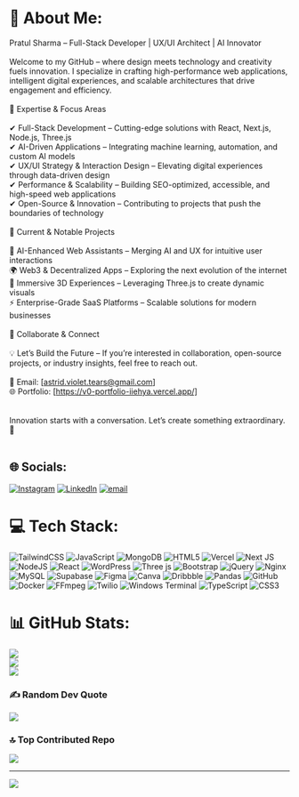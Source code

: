 # 💫 About Me:
Pratul Sharma – Full-Stack Developer | UX/UI Architect | AI Innovator<br><br>Welcome to my GitHub – where design meets technology and creativity fuels innovation. I specialize in crafting high-performance web applications, intelligent digital experiences, and scalable architectures that drive engagement and efficiency.<br><br>🔹 Expertise & Focus Areas<br><br>✔ Full-Stack Development – Cutting-edge solutions with React, Next.js, Node.js, Three.js<br>✔ AI-Driven Applications – Integrating machine learning, automation, and custom AI models<br>✔ UX/UI Strategy & Interaction Design – Elevating digital experiences through data-driven design<br>✔ Performance & Scalability – Building SEO-optimized, accessible, and high-speed web applications<br>✔ Open-Source & Innovation – Contributing to projects that push the boundaries of technology<br><br>🔹 Current & Notable Projects<br><br>🚀 AI-Enhanced Web Assistants – Merging AI and UX for intuitive user interactions<br>🌍 Web3 & Decentralized Apps – Exploring the next evolution of the internet<br>🎨 Immersive 3D Experiences – Leveraging Three.js to create dynamic visuals<br>⚡ Enterprise-Grade SaaS Platforms – Scalable solutions for modern businesses<br><br>🔹 Collaborate & Connect<br><br>💡 Let’s Build the Future – If you’re interested in collaboration, open-source projects, or industry insights, feel free to reach out.<br><br>📧 Email: [astrid.violet.tears@gmail.com]<br>🌐 Portfolio: [https://v0-portfolio-iiehya.vercel.app/]<br><br><br>Innovation starts with a conversation. Let’s create something extraordinary. 🚀<br><br>


## 🌐 Socials:
[![Instagram](https://img.shields.io/badge/Instagram-%23E4405F.svg?logo=Instagram&logoColor=white)](https://instagram.com/_itz_pratul_) [![LinkedIn](https://img.shields.io/badge/LinkedIn-%230077B5.svg?logo=linkedin&logoColor=white)](https://www.linkedin.com/in/pratul-s-bizjourney?utm_source=share&utm_campaign=share_via&utm_content=profile&utm_medium=android_app) [![email](https://img.shields.io/badge/Email-D14836?logo=gmail&logoColor=white)](mailto:astrid.violet.tears@gmail.com) 

# 💻 Tech Stack:
![TailwindCSS](https://img.shields.io/badge/tailwindcss-%2338B2AC.svg?style=for-the-badge&logo=tailwind-css&logoColor=white) ![JavaScript](https://img.shields.io/badge/javascript-%23323330.svg?style=for-the-badge&logo=javascript&logoColor=%23F7DF1E) ![MongoDB](https://img.shields.io/badge/MongoDB-%234ea94b.svg?style=for-the-badge&logo=mongodb&logoColor=white) ![HTML5](https://img.shields.io/badge/html5-%23E34F26.svg?style=for-the-badge&logo=html5&logoColor=white) ![Vercel](https://img.shields.io/badge/vercel-%23000000.svg?style=for-the-badge&logo=vercel&logoColor=white) ![Next JS](https://img.shields.io/badge/Next-black?style=for-the-badge&logo=next.js&logoColor=white) ![NodeJS](https://img.shields.io/badge/node.js-6DA55F?style=for-the-badge&logo=node.js&logoColor=white) ![React](https://img.shields.io/badge/react-%2320232a.svg?style=for-the-badge&logo=react&logoColor=%2361DAFB) ![WordPress](https://img.shields.io/badge/WordPress-%23117AC9.svg?style=for-the-badge&logo=WordPress&logoColor=white) ![Three js](https://img.shields.io/badge/threejs-black?style=for-the-badge&logo=three.js&logoColor=white) ![Bootstrap](https://img.shields.io/badge/bootstrap-%238511FA.svg?style=for-the-badge&logo=bootstrap&logoColor=white) ![jQuery](https://img.shields.io/badge/jquery-%230769AD.svg?style=for-the-badge&logo=jquery&logoColor=white) ![Nginx](https://img.shields.io/badge/nginx-%23009639.svg?style=for-the-badge&logo=nginx&logoColor=white) ![MySQL](https://img.shields.io/badge/mysql-4479A1.svg?style=for-the-badge&logo=mysql&logoColor=white) ![Supabase](https://img.shields.io/badge/Supabase-3ECF8E?style=for-the-badge&logo=supabase&logoColor=white) ![Figma](https://img.shields.io/badge/figma-%23F24E1E.svg?style=for-the-badge&logo=figma&logoColor=white) ![Canva](https://img.shields.io/badge/Canva-%2300C4CC.svg?style=for-the-badge&logo=Canva&logoColor=white) ![Dribbble](https://img.shields.io/badge/Dribbble-EA4C89?style=for-the-badge&logo=dribbble&logoColor=white) ![Pandas](https://img.shields.io/badge/pandas-%23150458.svg?style=for-the-badge&logo=pandas&logoColor=white) ![GitHub](https://img.shields.io/badge/github-%23121011.svg?style=for-the-badge&logo=github&logoColor=white) ![Docker](https://img.shields.io/badge/docker-%230db7ed.svg?style=for-the-badge&logo=docker&logoColor=white) ![FFmpeg](https://shields.io/badge/FFmpeg-%23171717.svg?logo=ffmpeg&style=for-the-badge&labelColor=171717&logoColor=5cb85c) ![Twilio](https://img.shields.io/badge/Twilio-F22F46?style=for-the-badge&logo=Twilio&logoColor=white) ![Windows Terminal](https://img.shields.io/badge/Windows%20Terminal-%234D4D4D.svg?style=for-the-badge&logo=windows-terminal&logoColor=white) ![TypeScript](https://img.shields.io/badge/typescript-%23007ACC.svg?style=for-the-badge&logo=typescript&logoColor=white) ![CSS3](https://img.shields.io/badge/css3-%231572B6.svg?style=for-the-badge&logo=css3&logoColor=white)
# 📊 GitHub Stats:
![](https://github-readme-stats.vercel.app/api?username=Screenslauth&theme=nightowl&hide_border=false&include_all_commits=false&count_private=false)<br/>
![](https://nirzak-streak-stats.vercel.app/?user=Screenslauth&theme=nightowl&hide_border=false)<br/>
![](https://github-readme-stats.vercel.app/api/top-langs/?username=Screenslauth&theme=nightowl&hide_border=false&include_all_commits=false&count_private=false&layout=compact)

### ✍️ Random Dev Quote
![](https://quotes-github-readme.vercel.app/api?type=horizontal&theme=radical)

### 🔝 Top Contributed Repo
![](https://github-contributor-stats.vercel.app/api?username=Screenslauth&limit=5&theme=dark&combine_all_yearly_contributions=true)

---
[![](https://visitcount.itsvg.in/api?id=Screenslauth&icon=0&color=0)](https://visitcount.itsvg.in)

<!-- Proudly created with GPRM ( https://gprm.itsvg.in ) -->

